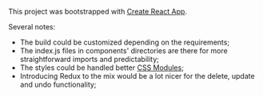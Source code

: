 This project was bootstrapped with [Create React App](https://github.com/facebookincubator/create-react-app).

Several notes:

  * The build could be customized depending on the requirements;
  * The index.js files in components' directories are there for more straightforward imports and predictability;
  * The styles could be handled better [CSS Modules](http://javascriptplayground.com/blog/2016/07/css-modules-webpack-react/);
  * Introducing Redux to the mix would be a lot nicer for the delete, update and undo functionality;
